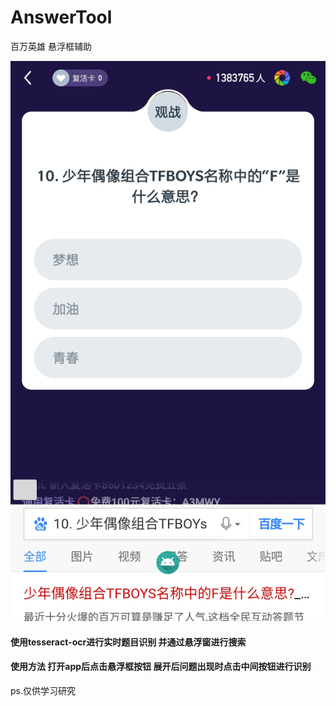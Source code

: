 # AnswerTool
百万英雄 悬浮框辅助

![image](https://github.com/ChinaLinda/AnswerTool/blob/master/sample.jpg)

#### 使用tesseract-ocr进行实时题目识别 并通过悬浮窗进行搜索
#### 使用方法 打开app后点击悬浮框按钮 展开后问题出现时点击中间按钮进行识别

ps.仅供学习研究
